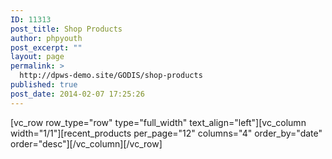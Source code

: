 ```yaml
---
ID: 11313
post_title: Shop Products
author: phpyouth
post_excerpt: ""
layout: page
permalink: >
  http://dpws-demo.site/GODIS/shop-products
published: true
post_date: 2014-02-07 17:25:26
---
```

[vc_row row_type="row" type="full_width" text_align="left"][vc_column width="1/1"][recent_products per_page="12" columns="4" order_by="date" order="desc"][/vc_column][/vc_row]